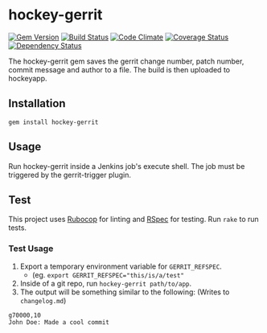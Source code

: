 # hockey-gerrit

[![Gem Version](https://badge.fury.io/rb/hockey-gerrit.svg)](https://rubygems.org/gems/hockey-gerrit)
[![Build Status](https://travis-ci.org/instructure/hockey-gerrit.svg?branch=master)](https://travis-ci.org/instructure/hockey-gerrit)
[![Code Climate](https://codeclimate.com/github/instructure/hockey-gerrit/badges/gpa.svg)](https://codeclimate.com/github/instructure/hockey-gerrit)
[![Coverage Status](https://coveralls.io/repos/github/instructure/hockey-gerrit/badge.svg?branch=HEAD)](https://coveralls.io/github/instructure/hockey-gerrit?branch=HEAD)
[![Dependency Status](https://gemnasium.com/badges/github.com/instructure/hockey-gerrit.svg)](https://gemnasium.com/github.com/instructure/hockey-gerrit)

The hockey-gerrit gem saves the gerrit change number, patch number, commit message and author to a file. The build is then uploaded to hockeyapp.

## Installation

```
gem install hockey-gerrit
```

## Usage

Run hockey-gerrit inside a Jenkins job's execute shell. The job must be triggered by the gerrit-trigger plugin.

## Test

This project uses [Rubocop](https://github.com/bbatsov/rubocop) for linting
and [RSpec](https://github.com/rspec/rspec) for testing.
Run `rake` to run tests.

### Test Usage

1. Export a temporary environment variable for `GERRIT_REFSPEC`.
    * (eg. `export GERRIT_REFSPEC="this/is/a/test"`
2. Inside of a git repo, run `hockey-gerrit path/to/app`.
3. The output will be something similar to the following: (Writes to `changelog.md`)

```
g70000,10
John Doe: Made a cool commit
```

